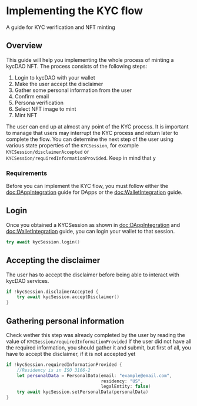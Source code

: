 # Implementing the KYC flow

A guide for KYC verification and NFT minting

## Overview

This guide will help you implementing the whole process of minting a kycDAO NFT.
The process consists of the following steps:
1. Login to kycDAO with your wallet
2. Make the user accept the disclaimer
3. Gather some personal information from the user
4. Confirm email
5. Persona verification
6. Select NFT image to mint
7. Mint NFT

The user can end up at almost any point of the KYC process. It is important to manage that users may interrupt the KYC process and return later to complete the flow. You can determine the next step of the user using various state properties of the ``KYCSession``, for example ``KYCSession/disclaimerAccepted`` or ``KYCSession/requiredInformationProvided``. Keep in mind that y

### Requirements

Before you can implement the KYC flow, you must follow either the <doc:DAppIntegration> guide for DApps or the <doc:WalletIntegration> guide.

## Login

Once you obtained a KYCSession as shown in <doc:DAppIntegration> and <doc:WalletIntegration> guide, you can login your wallet to that session.

```swift
try await kycSession.login()
```

## Accepting the disclaimer

The user has to accept the disclaimer before being able to interact with kycDAO services.

```swift
if !kycSession.disclaimerAccepted {
    try await kycSession.acceptDisclaimer()
}
```

## Gathering personal information

Check wether this step was already completed by the user by reading the value of ``KYCSession/requiredInformationProvided``
If the user did not have all the required information, you should gather it and submit, but first of all, you have to accept the disclaimer, if it is not accepted yet

```swift
if !kycSession.requiredInformationProvided {
    //Residency is in ISO 3166-2
    let personalData = PersonalData(email: "example@email.com",
                                    residency: "US",
                                    legalEntity: false)
    try await kycSession.setPersonalData(personalData)
}
```

### 
